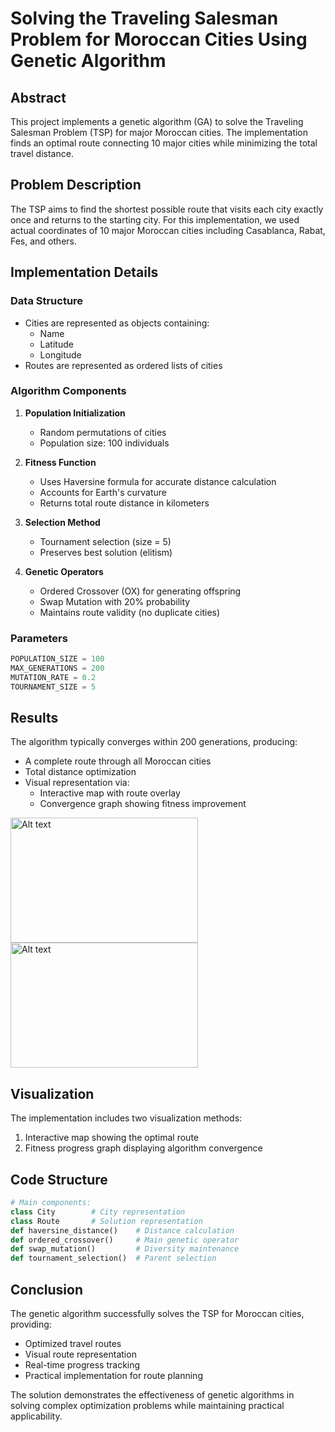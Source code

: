# Solving the Traveling Salesman Problem for Moroccan Cities Using Genetic Algorithm

## Abstract
This project implements a genetic algorithm (GA) to solve the Traveling Salesman Problem (TSP) for major Moroccan cities. The implementation finds an optimal route connecting 10 major cities while minimizing the total travel distance.

## Problem Description
The TSP aims to find the shortest possible route that visits each city exactly once and returns to the starting city. For this implementation, we used actual coordinates of 10 major Moroccan cities including Casablanca, Rabat, Fes, and others.

## Implementation Details

### Data Structure
- Cities are represented as objects containing:
  - Name
  - Latitude
  - Longitude
- Routes are represented as ordered lists of cities

### Algorithm Components

1. **Population Initialization**
   - Random permutations of cities
   - Population size: 100 individuals

2. **Fitness Function**
   - Uses Haversine formula for accurate distance calculation
   - Accounts for Earth's curvature
   - Returns total route distance in kilometers

3. **Selection Method**
   - Tournament selection (size = 5)
   - Preserves best solution (elitism)

4. **Genetic Operators**
   - Ordered Crossover (OX) for generating offspring
   - Swap Mutation with 20% probability
   - Maintains route validity (no duplicate cities)

### Parameters
```python
POPULATION_SIZE = 100
MAX_GENERATIONS = 200
MUTATION_RATE = 0.2
TOURNAMENT_SIZE = 5
```

## Results
The algorithm typically converges within 200 generations, producing:
- A complete route through all Moroccan cities
- Total distance optimization
- Visual representation via:
  - Interactive map with route overlay
  - Convergence graph showing fitness improvement

<img src="/TSP-MoroccoGA/Screenshot 2024-10-24 175142.png" alt="Alt text" width="300" height="200">
<img src="/TSP-MoroccoGA/Screenshot 2024-10-24 175346.png" alt="Alt text" width="300" height="200">

## Visualization
The implementation includes two visualization methods:
1. Interactive map showing the optimal route
2. Fitness progress graph displaying algorithm convergence

## Code Structure
```python
# Main components:
class City        # City representation
class Route       # Solution representation
def haversine_distance()    # Distance calculation
def ordered_crossover()     # Main genetic operator
def swap_mutation()         # Diversity maintenance
def tournament_selection()  # Parent selection
```

## Conclusion
The genetic algorithm successfully solves the TSP for Moroccan cities, providing:
- Optimized travel routes
- Visual route representation
- Real-time progress tracking
- Practical implementation for route planning

The solution demonstrates the effectiveness of genetic algorithms in solving complex optimization problems while maintaining practical applicability.
